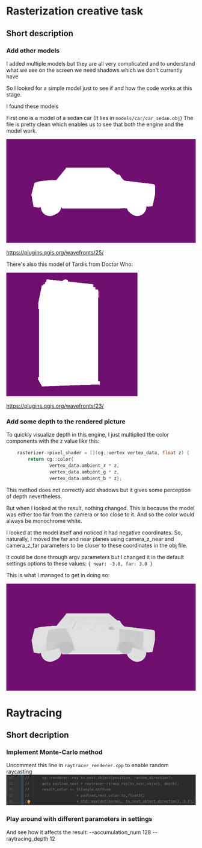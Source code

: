 # Rasterization creative task

## Short description

### Add other models

I added multiple models but they are all very complicated
and to understand what we see on the screen we need shadows which we don't currently have

So I looked for a simple model just to see if and how the code works at this stage.

I found these models

First one is a model of a sedan car
(It lies in `models/car/car_sedan.obj`)
The file is pretty clean which enables us to see that both the engine and the model work.

![img.png](img.png)

https://plugins.qgis.org/wavefronts/25/

There's also this model of Tardis from Doctor Who:

![img_1.png](img_1.png)

https://plugins.qgis.org/wavefronts/23/

### Add some depth to the rendered picture

To quickly visualize depth in this engine, I just multiplied the color components with the z value
like this:

```c
	rasterizer->pixel_shader = [](cg::vertex vertex_data, float z) {
		return cg::color{
				vertex_data.ambient_r * z,
				vertex_data.ambient_g * z,
				vertex_data.ambient_b * z};
```

This method does not correctly add shadows but it gives some perception of depth nevertheless.

But when I looked at the result, nothing changed.
This is because the model was either too far from the camera or too close to it.
And so the color would always be monochrome white.

I looked at the model itself and noticed it had negative coordinates.
So, naturally, I moved the far and near planes using camera_z_near and camera_z_far parameters
to be closer to these coordinates in the obj file.

It could be done through argv parameters but I changed it in the default settings options
to these values: `{ near: -3.0, far: 3.0 }`

This is what I managed to get in doing so:

![img_2.png](img_2.png)

# Raytracing

## Short decription

### Implement Monte-Carlo method

Uncomment this line in `raytracer_renderer.cpp` to enable random raycasting
![img_3.png](img_3.png)

### Play around with different parameters in settings

And see how it affects the result:
--accumulation_num 128
--raytracing_depth 12